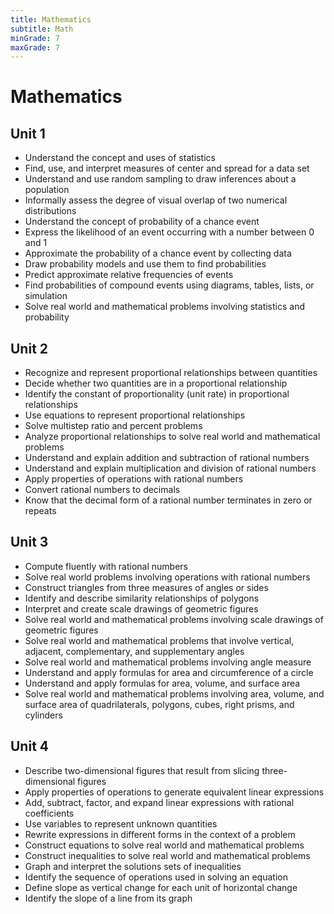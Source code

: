 ```yaml
---
title: Mathematics
subtitle: Math
minGrade: 7
maxGrade: 7
---
```

# Mathematics


## Unit 1
* Understand the concept and uses of statistics
* Find, use, and interpret measures of center and spread for a data set
* Understand and use random sampling to draw inferences about a population
* Informally assess the degree of visual overlap of two numerical distributions
* Understand the concept of probability of a chance event
* Express the likelihood of an event occurring with a number between 0 and 1
* Approximate the probability of a chance event by collecting data
* Draw probability models and use them to find probabilities
* Predict approximate relative frequencies of events
* Find probabilities of compound events using diagrams, tables, lists, or simulation
* Solve real world and mathematical problems involving statistics and probability

## Unit 2
* Recognize and represent proportional relationships between quantities
* Decide whether two quantities are in a proportional relationship
* Identify the constant of proportionality (unit rate) in proportional relationships
* Use equations to represent proportional relationships
* Solve multistep ratio and percent problems
* Analyze proportional relationships to solve real world and mathematical problems
* Understand and explain addition and subtraction of rational numbers
* Understand and explain multiplication and division of rational numbers
* Apply properties of operations with rational numbers
* Convert rational numbers to decimals
* Know that the decimal form of a rational number terminates in zero or repeats

## Unit 3
* Compute fluently with rational numbers
* Solve real world problems involving operations with rational numbers
* Construct triangles from three measures of angles or sides
* Identify and describe similarity relationships of polygons
* Interpret and create scale drawings of geometric figures
* Solve real world and mathematical problems involving scale drawings of geometric figures
* Solve real world and mathematical problems that involve vertical, adjacent, complementary, and supplementary angles
* Solve real world and mathematical problems involving angle measure
* Understand and apply formulas for area and circumference of a circle
* Understand and apply formulas for area, volume, and surface area
* Solve real world and mathematical problems involving area, volume, and surface area of quadrilaterals, polygons, cubes, right prisms, and cylinders

## Unit 4
* Describe two-dimensional figures that result from slicing three-dimensional figures
* Apply properties of operations to generate equivalent linear expressions
* Add, subtract, factor, and expand linear expressions with rational coefficients
* Use variables to represent unknown quantities
* Rewrite expressions in different forms in the context of a problem
* Construct equations to solve real world and mathematical problems
* Construct inequalities to solve real world and mathematical problems
* Graph and interpret the solutions sets of inequalities
* Identify the sequence of operations used in solving an equation
* Define slope as vertical change for each unit of horizontal change
* Identify the slope of a line from its graph